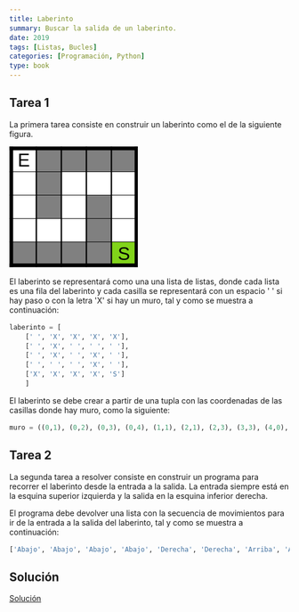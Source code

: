 ```yaml
---
title: Laberinto
summary: Buscar la salida de un laberinto.
date: 2019
tags: [Listas, Bucles]
categories: [Programación, Python]
type: book
---
```


## Tarea 1
La primera tarea consiste en construir un laberinto como el de la siguiente figura.

![Laberinto](img/laberinto.png)

El laberinto se representará como una una lista de listas, donde cada lista es una fila del laberinto y cada casilla se representará con un espacio ' ' si hay paso o con la letra 'X' si hay un muro, tal y como se muestra a continuación:

```Python
laberinto = [
    [' ', 'X', 'X', 'X', 'X'], 
    [' ', 'X', ' ', ' ', ' '],
    [' ', 'X', ' ', 'X', ' '], 
    [' ', ' ', ' ', 'X', ' '], 
    ['X', 'X', 'X', 'X', 'S']
    ]
```

El laberinto se debe crear a partir de una tupla con las coordenadas de las casillas donde hay muro, como la siguiente:

```Python
muro = ((0,1), (0,2), (0,3), (0,4), (1,1), (2,1), (2,3), (3,3), (4,0), (4,1), (4,2), (4,3))
```

## Tarea 2

La segunda tarea a resolver consiste en construir un programa para recorrer el laberinto desde la entrada a la salida. La entrada siempre está en la esquina superior izquierda y la salida en la esquina inferior derecha.

El programa debe devolver una lista con la secuencia de movimientos para ir de la entrada a la salida del laberinto, tal y como se muestra a continuación:

```Python
['Abajo', 'Abajo', 'Abajo', 'Abajo', 'Derecha', 'Derecha', 'Arriba', 'Arriba', 'Derecha', 'Derecha', 'Abajo', 'Abajo', 'Abajo']
```

## Solución

<a href="https://colab.research.google.com/github/asalber/aprendeconalf/blob/master/content/es/docencia/python/retos/soluciones/laberinto.ipynb" class="btn btn-info" target="_blank">Solución</a>
